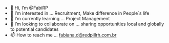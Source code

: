 - 👋 Hi, I’m @FabiRP
- 👀 I’m interested in ... Recruitment, Make difference in People´s life
- 🌱 I’m currently learning ... Project Management
- 💞️ I’m looking to collaborate on ... sharing opportunities local and globally to potential candidates
- 📫 How to reach me ... fabiana.d@redpillrh.com.br

<!---
FabiRP/FabiRP is a ✨ special ✨ repository because its `README.md` (this file) appears on your GitHub profile.
You can click the Preview link to take a look at your changes.
--->
